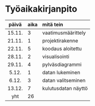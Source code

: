 # Työaikakirjanpito

| päivä  | aika | mitä tein           |
| :-----:|:-----| :-------------------|
| 15.11. | 3    | vaatimusmäärittely  |
| 21.11. | 1    | projektirakenne     |
| 22.11. | 5    | koodaus aloitettu   |
| 28.11. | 2    | visualisointi       |
| 29.11. | 4    | pylväsdiagrammi     |
|  5.12. | 1    | datan lukeminen     |
|  6.12. | 3    | datan valitseminen  |
| 13.12. | 7    | kulutusdatan näyttö |
| yht    | 26   |                     |
